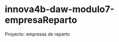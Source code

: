 innova4b-daw-modulo7-empresaReparto
===================================

Proyecto: empresas de reparto
